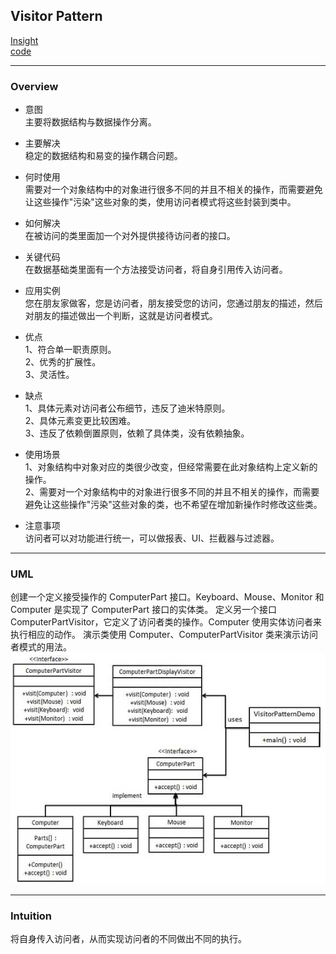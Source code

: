 ## Visitor Pattern
[Insight](https://www.runoob.com/design-pattern/visitor-pattern.html)  
[code](https://github.com/wan-h/Brainpower/blob/master/Code/CS/DesignPatterns/VisitorPattern.py)

---
### Overview  
* 意图  
主要将数据结构与数据操作分离。

* 主要解决  
稳定的数据结构和易变的操作耦合问题。

* 何时使用  
需要对一个对象结构中的对象进行很多不同的并且不相关的操作，而需要避免让这些操作"污染"这些对象的类，使用访问者模式将这些封装到类中。

* 如何解决  
在被访问的类里面加一个对外提供接待访问者的接口。

* 关键代码  
在数据基础类里面有一个方法接受访问者，将自身引用传入访问者。

* 应用实例  
您在朋友家做客，您是访问者，朋友接受您的访问，您通过朋友的描述，然后对朋友的描述做出一个判断，这就是访问者模式。

* 优点  
1、符合单一职责原则。   
2、优秀的扩展性。   
3、灵活性。

* 缺点  
1、具体元素对访问者公布细节，违反了迪米特原则。   
2、具体元素变更比较困难。   
3、违反了依赖倒置原则，依赖了具体类，没有依赖抽象。

* 使用场景  
1、对象结构中对象对应的类很少改变，但经常需要在此对象结构上定义新的操作。   
2、需要对一个对象结构中的对象进行很多不同的并且不相关的操作，而需要避免让这些操作"污染"这些对象的类，也不希望在增加新操作时修改这些类。

* 注意事项  
访问者可以对功能进行统一，可以做报表、UI、拦截器与过滤器。

---
### UML  
创建一个定义接受操作的 ComputerPart 接口。Keyboard、Mouse、Monitor 和 Computer 是实现了 ComputerPart 接口的实体类。
定义另一个接口 ComputerPartVisitor，它定义了访问者类的操作。Computer 使用实体访问者来执行相应的动作。
演示类使用 Computer、ComputerPartVisitor 类来演示访问者模式的用法。  
![](src/uml_0.png)  

---
### Intuition  
将自身传入访问者，从而实现访问者的不同做出不同的执行。